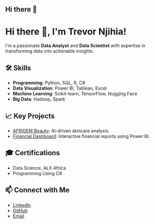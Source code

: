 ## Hi there 👋

# Hi there 👋, I'm Trevor Njihia!
I'm a passionate **Data Analyst** and **Data Scientist** with expertise in transforming data into actionable insights.

## 🛠️ Skills
- **Programming**: Python, SQL, R, C#
- **Data Visualization**: Power BI, Tableau, Excel
- **Machine Learning**: Scikit-learn, TensorFlow, Hugging Face
- **Big Data**: Hadoop, Spark

## 📈 Key Projects
- [AFRIGEM Beauty](https://github.com/kibuba-njihia/afrigem-beauty): AI-driven skincare analysis.
- [Financial Dashboard](https://github.com/kibuba-njihia/finance-dashboard): Interactive financial reports using Power BI.

## 🎓 Certifications
- Data Science, ALX Africa
- Programming Using C#

## 📫 Connect with Me
- [LinkedIn](https://www.linkedin.com/in/trevor-kibuba)
- [GitHub](https://github.com/kibuba-njihia)
- [Email](mailto:kibubanjihia@gmail.com)
